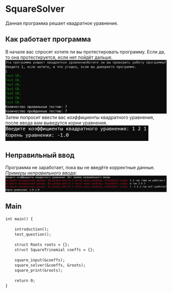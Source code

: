 # SquareSolver
Данная программа решает квадратное уравнение.
## Как работает программа
В начале вас спросят хотите ли вы протестировать программу. Если да, то она протестируется, если нет пойдёт дальше.\
![](https://github.com/OFFlinea/SquareSolver/blob/main/pictures/test.png)\
Затем попросит ввести вас _коэффициенты_ квадратного уравнения, после ввода вам выведутся *корни* уравнения.\
![](https://github.com/OFFlinea/SquareSolver/blob/main/pictures/solver.png)
## Неправильный ввод
Программа не заработает, пока вы не введёте корректные данные.\
_Примеры неправильного ввода_:\
![](https://github.com/OFFlinea/SquareSolver/blob/main/pictures/input.PNG)
## Main
```
int main() {

    introduction();
    test_question();

    struct Roots roots = {};
    struct SquareTrinomial coeffs = {};

    square_input(&coeffs);
    square_solver(&coeffs, &roots);
    square_print(&roots);

    return 0;
}
```
